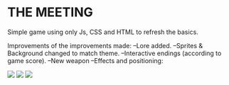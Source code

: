 # THE MEETING
Simple game using only Js, CSS and HTML to refresh the basics.

Improvements of the improvements made:
–Lore added.
–Sprites & Background changed to match theme.
–Interactive endings (according to game score).
–New weapon
–Effects and positioning:

![](https://media4.giphy.com/media/FCSWzHxELn1MrQiZdB/giphy.gif)
![](https://media1.giphy.com/media/5kJF1rmH4NguiRH1Da/giphy.gif)
![](https://media1.giphy.com/media/sGyDyNbT5boFxrETd2/giphy.gif)
